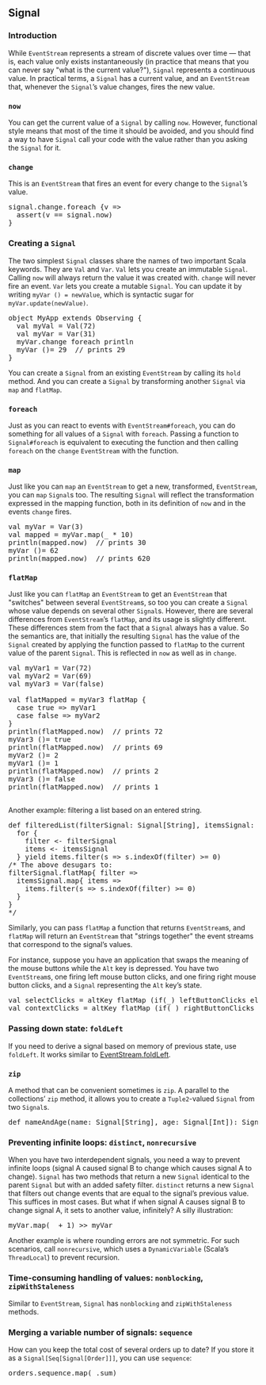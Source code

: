 ## Signal

### Introduction

While `EventStream` represents a stream of discrete
values over time — that is, each value only exists instantaneously (in
practice that means that you can never say "what is the current
value?"), `Signal` represents a continuous value. In
practical terms, a `Signal` has a current value, and an `EventStream`
that, whenever the `Signal`’s value changes, fires the new
value.

### `now`

You can get the current value of a `Signal` by calling
`now`. However, functional style means that most of the time
it should be avoided, and you should find a way to have `Signal`
call your code with the value rather than you asking the `Signal`
for it.

### `change`

This is an `EventStream` that fires an event for every
change to the `Signal`’s value.

<pre class="brush:scala">
signal.change.foreach {v =&gt;
  assert(v == signal.now)
}
</pre>

### Creating a `Signal`

The two simplest `Signal` classes share the names of
two important Scala keywords. They are `Val` and `Var`.
`Val` lets you create an immutable `Signal`.
Calling `now` will always return the value it was created
with. `change` will never fire an event. `Var`
lets you create a mutable `Signal`. You can update it by writing
`myVar () = newValue`, which is syntactic sugar for
`myVar.update(newValue)`.

<pre class="brush:scala">
object MyApp extends Observing {
  val myVal = Val(72)
  val myVar = Var(31)
  myVar.change foreach println
  myVar ()= 29  // prints 29
}
</pre>

You can create a `Signal` from an existing `EventStream`
by calling its `hold` method. And you can create a
`Signal` by transforming another `Signal` via
`map` and `flatMap`.

### `foreach`

Just as you can react to events with `EventStream#foreach`, you can
do something for all values of a `Signal` with `foreach`.
Passing a function to `Signal#foreach` is equivalent to executing
the function and then calling `foreach` on the `change`
`EventStream` with the function.

### `map`

Just like you can `map` an `EventStream` to
get a new, transformed, `EventStream`, you can `map`
`Signal`s too. The resulting `Signal` will reflect
the transformation expressed in the mapping function, both in its
definition of `now` and in the events `change`
fires.

<pre class="brush:scala">
val myVar = Var(3)
val mapped = myVar.map(_ * 10)
println(mapped.now)  // prints 30
myVar ()= 62
println(mapped.now)  // prints 620
</pre>

 <div data-lift="DemoPane?snippet=Signal_map"></div>

### <a id="flatMap">`flatMap`</a>

Just like you can `flatMap` an `EventStream`
to get an `EventStream` that "switches" between several `EventStream`s,
so too you can create a `Signal` whose value depends on
several other `Signal`s. However, there are several
differences from `EventStream`’s `flatMap`, and
its usage is slightly different. These differences stem from the fact
that a `Signal` always has a value. So the semantics are,
that initially the resulting `Signal` has the value of the `Signal`
created by applying the function passed to `flatMap` to the
current value of the parent `Signal`. This is reflected
in `now` as well as in `change`.

<pre class="brush:scala">
val myVar1 = Var(72)
val myVar2 = Var(69)
val myVar3 = Var(false)

val flatMapped = myVar3 flatMap {
  case true =&gt; myVar1
  case false =&gt; myVar2
}
println(flatMapped.now)  // prints 72
myVar3 ()= true
println(flatMapped.now)  // prints 69
myVar2 ()= 2
myVar1 ()= 1
println(flatMapped.now)  // prints 2
myVar3 ()= false
println(flatMapped.now)  // prints 1

</pre>

Another example: filtering a list based on an entered string.

<pre class="brush: scala">
def filteredList(filterSignal: Signal[String], itemsSignal: Signal[Seq[String]]) =
  for {
    filter &lt;- filterSignal
    items &lt;- itemsSignal
  } yield items.filter(s =&gt; s.indexOf(filter) &gt;= 0)
/* The above desugars to:
filterSignal.flatMap{ filter =&gt;
  itemsSignal.map{ items =&gt;
    items.filter(s =&gt; s.indexOf(filter) &gt;= 0)
  }
}
*/
</pre>

Similarly, you can pass `flatMap` a function that returns
`EventStream`s, and `flatMap` will return an
`EventStream` that "strings together"
the event streams that correspond to the signal’s values.

For instance, suppose you have an application that swaps the
meaning of the mouse buttons while the `Alt` key is
depressed. You have two `EventStream`s, one firing left mouse button clicks,
and one firing right mouse button clicks, and a `Signal` representing
the `Alt` key’s state.

<pre class="brush:scala">
val selectClicks = altKey flatMap (if(_) leftButtonClicks else rightButtonClicks)
val contextClicks = altKey flatMap (if(_) rightButtonClicks else leftButtonClicks)
</pre>

 <div data-lift="DemoPane?snippet=Signal_flatMap"></div>

### Passing down state: `foldLeft`

If you need to derive a signal based on memory of previous state,
use `foldLeft`. It works similar to [EventStream.foldLeft](EventStream#foldLeft).

### `zip`

A method that can be convenient sometimes is `zip`. A parallel to the collections’ `zip` method,
it allows you to create a `Tuple2`-valued `Signal` from two `Signal`s.

<pre class="brush:scala">
def nameAndAge(name: Signal[String], age: Signal[Int]): Signal[(String,Int)] = name zip age
</pre>

### Preventing infinite loops: `distinct`, `nonrecursive`

When you have two interdependent signals, you need a way to prevent infinite loops
(signal A caused signal B to change which causes signal A to change). `Signal`
has two methods that return a new `Signal` identical to the parent `Signal`
but with an added safety filter. `distinct` returns a new `Signal` that filters out change events that are equal
to the signal’s previous value. This suffices in most cases. But what if when signal A causes signal B
to change signal A, it sets to another value, infinitely? A silly illustration:

<pre class="brush:scala">myVar.map(_ + 1) >> myVar</pre>

Another example is where rounding errors are not symmetric. For such scenarios, call `nonrecursive`, which
uses a `DynamicVariable` (Scala’s `ThreadLocal`) to prevent recursion.

### Time-consuming handling of values: `nonblocking`, `zipWithStaleness`

Similar to `EventStream`, `Signal` has `nonblocking` and `zipWithStaleness` methods.

### Merging a variable number of signals: `sequence`

How can you keep the total cost of several orders up to date? If you store it as a `Signal[Seq[Signal[Order]]]`, you can use `sequence`:

<pre class="brush:scala">
orders.sequence.map(_.sum)
</pre>
